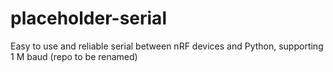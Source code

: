 # placeholder-serial
Easy to use and reliable serial between nRF devices and Python, supporting 1 M baud (repo to be renamed)
